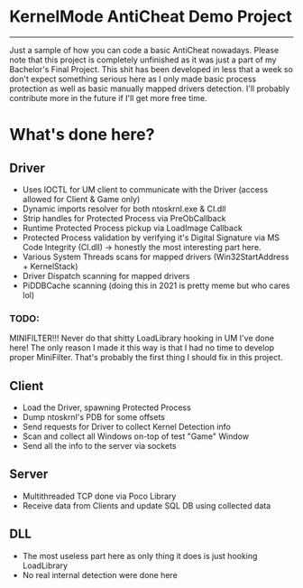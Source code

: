 # KernelMode AntiCheat Demo Project
---------------------------------------------------------------------------------------------------------

Just a sample of how you can code a basic AntiCheat nowadays. Please note that this project is completely unfinished as it was just a part of my Bachelor's Final Project.
This shit has been developed in less that a week so don't expect something serious here as I only made basic process protection as well as basic manually mapped drivers detection.
I'll probably contribute more in the future if I'll get more free time.

# What's done here?

## Driver
- Uses IOCTL for UM client to communicate with the Driver (access allowed for Client & Game only)
- Dynamic imports resolver for both ntoskrnl.exe & CI.dll
- Strip handles for Protected Process via PreObCallback
- Runtime Protected Process pickup via LoadImage Callback
- Protected Process validation by verifying it's Digital Signature via MS Code Integrity (CI.dll) -> honestly the most interesting part here.
- Various System Threads scans for mapped drivers (Win32StartAddress + KernelStack)
- Driver Dispatch scanning for mapped drivers
- PiDDBCache scanning (doing this in 2021 is pretty meme but who cares lol)

### TODO:
MINIFILTER!!! Never do that shitty LoadLibrary hooking in UM I've done here!
The only reason I made it this way is that I had no time to develop proper MiniFilter.
That's probably the first thing I should fix in this project.

## Client
- Load the Driver, spawning Protected Process
- Dump ntoskrnl's PDB for some offsets
- Send requests for Driver to collect Kernel Detection info
- Scan and collect all Windows on-top of test "Game" Window
- Send all the info to the server via sockets

## Server
- Multithreaded TCP done via Poco Library
- Receive data from Clients and update SQL DB using collected data

## DLL
- The most useless part here as only thing it does is just hooking LoadLibrary
- No real internal detection were done here


